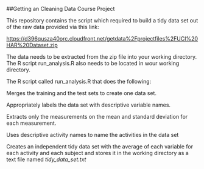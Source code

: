 ##Getting an Cleaning Data Course Project

This repository contains the script which required to build a tidy data set out of the raw data provided via this link:

https://d396qusza40orc.cloudfront.net/getdata%2Fprojectfiles%2FUCI%20HAR%20Dataset.zip

The data needs to be extracted from the zip file into your working directory.
The R script run_analysis.R also needs to be located in wour working directory.

The R script called run_analysis.R that does the following:

Merges the training and the test sets to create one data set.

Appropriately labels the data set with descriptive variable names. 

Extracts only the measurements on the mean and standard deviation for each measurement. 

Uses descriptive activity names to name the activities in the data set

Creates an independent tidy data set with the average of each variable for each activity and each subject and stores it in the working directory as a text file named *tidy_data_set.txt*


